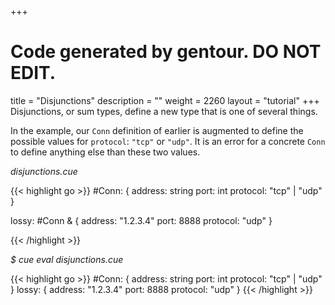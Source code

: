 +++
# Code generated by gentour. DO NOT EDIT.
title = "Disjunctions"
description = ""
weight = 2260
layout = "tutorial"
+++
Disjunctions, or sum types, define a new type that is one of several things.

In the example, our `Conn` definition of earlier is augmented to define
the possible values for `protocol`: `"tcp"` or `"udp"`.
It is an error for a concrete `Conn`
to define anything else than these two values.


<a id="td-block-padding" class="td-offset-anchor"></a>
<section class="row td-box td-box--white td-box--gradient td-box--height-auto">
<div class="col-lg-6 mr-0">
<i>disjunctions.cue</i>
<p>
{{< highlight go >}}
#Conn: {
    address:  string
    port:     int
    protocol: "tcp" | "udp"
}

lossy: #Conn & {
    address:  "1.2.3.4"
    port:     8888
    protocol: "udp"
}

{{< /highlight >}}
<br>
</div>

<div class="col-lg-6 ml-0"><i>$ cue eval disjunctions.cue</i>
<p>
{{< highlight go >}}
#Conn: {
    address:  string
    port:     int
    protocol: "tcp" | "udp"
}
lossy: {
    address:  "1.2.3.4"
    port:     8888
    protocol: "udp"
}
{{< /highlight >}}
</div>
</section>